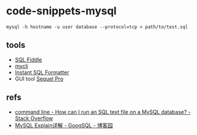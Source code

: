 # code-snippets-mysql

```mysql
mysql -h hostname -u user database --protocol=tcp < path/to/test.sql
```

## tools

- [SQL Fiddle](http://sqlfiddle.com/)
- [mycli](https://www.mycli.net/)
- [Instant SQL Formatter](http://www.dpriver.com/pp/sqlformat.htm)
- GUI tool [Sequel Pro](https://www.sequelpro.com/)

## refs

- [command line - How can I run an SQL text file on a MySQL database? - Stack Overflow](https://stackoverflow.com/questions/8940230/how-can-i-run-an-sql-text-file-on-a-mysql-database/8940303#8940303)
- [MySQL Explain详解 - GoogSQL - 博客园](http://www.cnblogs.com/xuanzhi201111/p/4175635.html)
